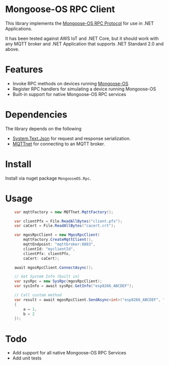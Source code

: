 # Mongoose-OS RPC Client
This library implements the [Mongoose-OS RPC Protocol](https://mongoose-os.com/docs/mos/userguide/rpc.md) for use in .NET Applications.

It has been tested against AWS IoT and .NET Core, but it should work with any MQTT broker and .NET Application that supports .NET Standard 2.0 and above.

# Features

* Invoke RPC methods on devices running [Mongoose-OS](https://mongoose-os.com/)
* Register RPC handlers for simulating a device running Mongoose-OS
* Built-in support for native Mongoose-OS RPC services

# Dependencies

The library depends on the following

* [System.Text.Json](https://www.nuget.org/packages/System.Text.Json) for request and response serialization.
* [MQTTnet](https://github.com/chkr1011/MQTTnet) for connecting to an MQTT broker.

# Install

Install via nuget package `MongooseOS.Rpc`.

# Usage

```csharp
    var mqttFactory = new MQTTnet.MqttFactory();

    var clientPfx = File.ReadAllBytes("client.pfx");
    var caCert = File.ReadAllBytes("cacert.crt");

    var mgosRpcClient = new MgosRpcClient(
        mqttFactory.CreateMqttClient(),
        mqttEndpoint: "mqttbroker:8883",
        clientId: "myclientId",
        clientPfx: clientPfx,
        caCert: caCert);

    await mgosRpcClient.ConnectAsync();

    // Get System Info (built in)
    var sysRpc = new SysRpc(mgosRpcClient);
    var sysInfo = await sysRpc.GetInfo("esp8266_ABCDEF");

    // Call custom method
    var result = await mgosRpcClient.SendAsync<int>("esp8266_ABCDEF", "Sum", new 
    {
        a = 1,
        b = 2
    });
```

# Todo

* Add support for all native Mongoose-OS RPC Services
* Add unit tests
